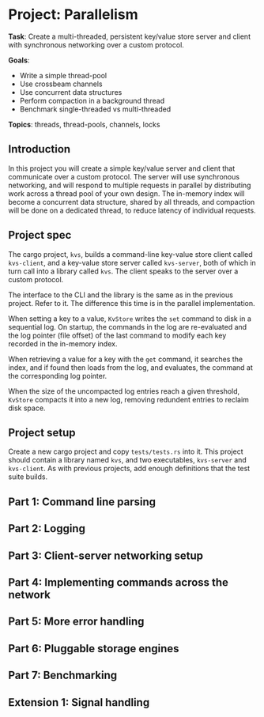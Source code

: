 # Project: Parallelism

**Task**: Create a multi-threaded, persistent key/value store server and client
with synchronous networking over a custom protocol.

**Goals**:

- Write a simple thread-pool
- Use crossbeam channels
- Use concurrent data structures
- Perform compaction in a background thread
- Benchmark single-threaded vs multi-threaded

**Topics**: threads, thread-pools, channels, locks


## Introduction

In this project you will create a simple key/value server and client that
communicate over a custom protocol. The server will use synchronous networking,
and will respond to multiple requests in parallel by distributing work across a
thread pool of your own design. The in-memory index will become a concurrent
data structure, shared by all threads, and compaction will be done on a
dedicated thread, to reduce latency of individual requests.


## Project spec

The cargo project, `kvs`, builds a command-line key-value store client called
`kvs-client`, and a key-value store server called `kvs-server`, both of which in
turn call into a library called `kvs`. The client speaks to the server over
a custom protocol.

The interface to the CLI and the library is the same as in the previous project.
Refer to it. The difference this time is in the parallel implementation.

When setting a key to a value, `KvStore` writes the `set` command to disk in
a sequential log. On startup, the commands in the log are re-evaluated and the
log pointer (file offset) of the last command to modify each key recorded in the
in-memory index.

When retrieving a value for a key with the `get` command, it searches the index,
and if found then loads from the log, and evaluates, the command at the
corresponding log pointer.

When the size of the uncompacted log entries reach a given threshold, `KvStore`
compacts it into a new log, removing redundent entries to reclaim disk space.



## Project setup

Create a new cargo project and copy `tests/tests.rs` into it. This project
should contain a library named `kvs`, and two executables, `kvs-server` and
`kvs-client`. As with previous projects, add enough definitions that the
test suite builds.


## Part 1: Command line parsing


## Part 2: Logging


## Part 3: Client-server networking setup


## Part 4: Implementing commands across the network


## Part 5: More error handling



## Part 6: Pluggable storage engines


## Part 7: Benchmarking


## Extension 1: Signal handling


<!--

## Background reading ideas


## TODOs


-->
